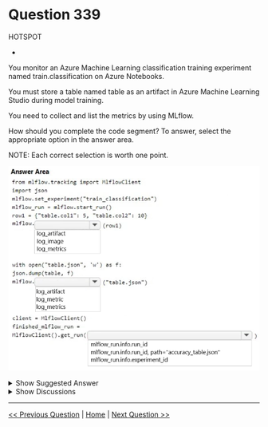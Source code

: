 # Question 339

HOTSPOT

-

You monitor an Azure Machine Learning classification training experiment named train.classification on Azure Notebooks.

You must store a table named table as an artifact in Azure Machine Learning Studio during model training.

You need to collect and list the metrics by using MLflow.

How should you complete the code segment? To answer, select the appropriate option in the answer area.

NOTE: Each correct selection is worth one point.

![Question Image](../images/q339_q_image514.png)

<details>
  <summary>Show Suggested Answer</summary>

<img src="../images/q339_ans_0_image515.png" alt="Answer Image"><br>

</details>

<details>
  <summary>Show Discussions</summary>

<blockquote><p><strong>evangelist</strong> <code>(Mon 09 Dec 2024 13:57)</code> - <em>Upvotes: 2</em></p><p>in MLflow, an artifact is any file that you want to store and associate with a particular experiment run.</p></blockquote>
<blockquote><p><strong>damaldon</strong> <code>(Fri 05 Jan 2024 20:54)</code> - <em>Upvotes: 2</em></p><p>Correct:
# Add a metric for each column prefixed by metric name. Similar to log_row
row1 = {&quot;table.col1&quot;: 5, &quot;table.col2&quot;: 10}
# To be done for each row in the table
mlflow.log_metrics(row1)

# Using mlflow.log_artifact

import json

with open(&quot;table.json&quot;, &#x27;w&#x27;) as f:
json.dump(table, f)
mlflow.log_artifact(&quot;table.json&quot;)

# Use MlFlow to retrieve the run that was just completed

client = MlflowClient()
finished_mlflow_run = MlflowClient().get_run(&quot;&lt;RUN_ID&gt;&quot;)</p></blockquote>

</details>

---

[<< Previous Question](question_338.md) | [Home](../index.md) | [Next Question >>](question_340.md)
